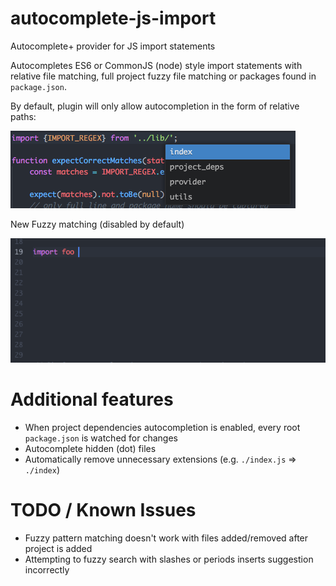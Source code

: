 # autocomplete-js-import
Autocomplete+ provider for JS import statements

Autocompletes ES6 or CommonJS (node) style import statements with relative file matching, full project fuzzy file matching or packages found in `package.json`.

By default, plugin will only allow autocompletion in the form of relative paths:

![import local files screenshot](https://raw.githubusercontent.com/DanielGarcia-Carrillo/autocomplete-js-import/master/misc/autocomplete-screenshot.png)

New Fuzzy matching (disabled by default)

![](https://raw.githubusercontent.com/DanielGarcia-Carrillo/autocomplete-js-import/master/misc/fuzzy-matching.gif)

# Additional features
* When project dependencies autocompletion is enabled, every root `package.json` is watched for changes
* Autocomplete hidden (dot) files
* Automatically remove unnecessary extensions (e.g. `./index.js` => `./index`) 


# TODO / Known Issues
* Fuzzy pattern matching doesn't work with files added/removed after project is added
* Attempting to fuzzy search with slashes or periods inserts suggestion incorrectly
